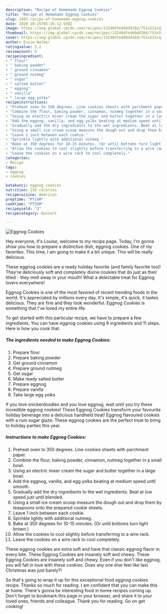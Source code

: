 ```yaml
---
description: "Recipe of Homemade Eggnog Cookies"
title: "Recipe of Homemade Eggnog Cookies"
slug: 1482-recipe-of-homemade-eggnog-cookies
date: 2020-10-25T05:35:12.938Z
image: https://img-global.cpcdn.com/recipes/13240dfed60d438d/751x532cq70/eggnog-cookies-recipe-main-photo.jpg
thumbnail: https://img-global.cpcdn.com/recipes/13240dfed60d438d/751x532cq70/eggnog-cookies-recipe-main-photo.jpg
cover: https://img-global.cpcdn.com/recipes/13240dfed60d438d/751x532cq70/eggnog-cookies-recipe-main-photo.jpg
author: Essie Walker
ratingvalue: 3.2
reviewcount: 8
recipeingredient:
- " flour"
- " baking powder"
- " ground cinnamon"
- " ground nutmeg"
- " sugar"
- " salted butter"
- " eggnog"
- " vanilla"
- " large egg yolks"
recipeinstructions:
- "Preheat oven to 350 degrees. Line cookies sheets with parchment paper."
- "Combine the flour, baking powder, cinnamon, nutmeg together in a small bowl."
- "Using an electric mixer cream the sugar and butter together in a large bowl."
- "Add the eggnog, vanilla, and egg yolks beating at medium speed until smooth."
- "Gradually add the dry ingredients to the wet ingredients. Beat at low speed just until blended."
- "Using a small ice cream scoop measure the dough out and drop them by teaspoons onto the prepared cookie sheets."
- "Leave 1 inch between each cookie."
- "Sprinkle lightly with additional nutmeg."
- "Bake at 350 degrees for 10-15 minutes. (Or until bottoms turn light brown.)"
- "Allow the cookies to cool slightly before transferring to a wire rack."
- "Leave the cookies on a wire rack to cool completely."
categories:
- Recipe
tags:
- eggnog
- cookies

katakunci: eggnog cookies 
nutrition: 150 calories
recipecuisine: American
preptime: "PT14M"
cooktime: "PT55M"
recipeyield: "2"
recipecategory: Dessert

---
```



![Eggnog Cookies](https://img-global.cpcdn.com/recipes/13240dfed60d438d/751x532cq70/eggnog-cookies-recipe-main-photo.jpg)

Hey everyone, it's Louise, welcome to my recipe page. Today, I'm gonna show you how to prepare a distinctive dish, eggnog cookies. One of my favorites. This time, I am going to make it a bit unique. This will be really delicious.

These eggnog cookies are a ready holiday favorite (and family favorite too)! They&#39;re deliciously soft and completely divine cookies that do just as their titled - they melt away in your mouth! What a delectable treat for Eggnog lovers everywhere!

Eggnog Cookies is one of the most favored of recent trending foods in the world. It's appreciated by millions every day. It's simple, it's quick, it tastes delicious. They are fine and they look wonderful. Eggnog Cookies is something that I've loved my entire life.


To get started with this particular recipe, we have to prepare a few ingredients. You can have eggnog cookies using 9 ingredients and 11 steps. Here is how you cook that.

<!--inarticleads1-->

##### The ingredients needed to make Eggnog Cookies:

1. Prepare  flour
1. Prepare  baking powder
1. Get  ground cinnamon
1. Prepare  ground nutmeg
1. Get  sugar
1. Make ready  salted butter
1. Prepare  eggnog
1. Prepare  vanilla
1. Take  large egg yolks


If you love snickerdoodles and you love eggnog, wait until you try these incredible eggnog cookies! These Eggnog Cookies transform your favourite holiday beverage into a delicious handheld treat! Eggnog flavoured cookies with a rum sugar glaze. These eggnog cookies are the perfect treat to bring to holiday parties this year. 

<!--inarticleads2-->

##### Instructions to make Eggnog Cookies:

1. Preheat oven to 350 degrees. Line cookies sheets with parchment paper.
1. Combine the flour, baking powder, cinnamon, nutmeg together in a small bowl.
1. Using an electric mixer cream the sugar and butter together in a large bowl.
1. Add the eggnog, vanilla, and egg yolks beating at medium speed until smooth.
1. Gradually add the dry ingredients to the wet ingredients. Beat at low speed just until blended.
1. Using a small ice cream scoop measure the dough out and drop them by teaspoons onto the prepared cookie sheets.
1. Leave 1 inch between each cookie.
1. Sprinkle lightly with additional nutmeg.
1. Bake at 350 degrees for 10-15 minutes. (Or until bottoms turn light brown.)
1. Allow the cookies to cool slightly before transferring to a wire rack.
1. Leave the cookies on a wire rack to cool completely.


These eggnog cookies are extra soft and have that classic eggnog flavor in every bite. These Eggnog Cookies are insanely soft and chewy. These Eggnog Cookies are insanely soft and chewy. Even if you don&#39;t like eggnog, you will fall in love with these cookies. Does any one else feel like last Christmas was just barely?! 

So that's going to wrap it up for this exceptional food eggnog cookies recipe. Thanks so much for reading. I am confident that you can make this at home. There's gonna be interesting food in home recipes coming up. Don't forget to bookmark this page in your browser, and share it to your loved ones, friends and colleague. Thank you for reading. Go on get cooking!

